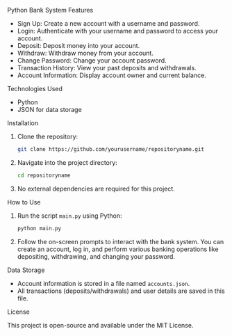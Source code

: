 Python Bank System
Features

- Sign Up: Create a new account with a username and password.
- Login: Authenticate with your username and password to access your account.
- Deposit: Deposit money into your account.
- Withdraw: Withdraw money from your account.
- Change Password: Change your account password.
- Transaction History: View your past deposits and withdrawals.
- Account Information: Display account owner and current balance.

Technologies Used

- Python
- JSON for data storage

Installation

1. Clone the repository:
   ```bash
   git clone https://github.com/yourusername/repositoryname.git
   ```
2. Navigate into the project directory:
   ```bash
   cd repositoryname
   ```
3. No external dependencies are required for this project.

How to Use

1. Run the script `main.py` using Python:
   ```bash
   python main.py
   ```
2. Follow the on-screen prompts to interact with the bank system. You can create an account, log in, and perform various banking operations like depositing, withdrawing, and changing your password.

Data Storage

- Account information is stored in a file named `accounts.json`.
- All transactions (deposits/withdrawals) and user details are saved in this file.

License

This project is open-source and available under the MIT License.


